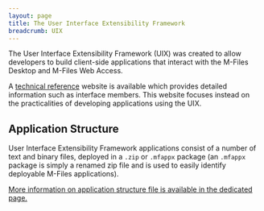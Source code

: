 ```yaml
---
layout: page
title: The User Interface Extensibility Framework
breadcrumb: UIX
---
```


The User Interface Extensibility Framework (UIX) was created to allow developers to build client-side applications that interact with the M-Files Desktop and M-Files Web Access.  

<p class="note">A <a href="https://www.m-files.com/UI_Extensibility_Framework/">technical reference</a> website is available which provides detailed information such as interface members.  This website focuses instead on the practicalities of developing applications using the UIX.</p>

## Application Structure

User Interface Extensibility Framework applications consist of a number of text and binary files, deployed in a `.zip` or `.mfappx` package (an `.mfappx` package is simply a renamed zip file and is used to easily identify deployable M-Files applications).

<p class="note"><a href="{{ site.baseurl }}/Frameworks/User-Interface-Extensibility-Framework/Structure/">More information on application structure file is available in the dedicated page.</a></p>
